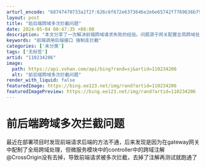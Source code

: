 ```yaml
---
arturl_encode: "68747470733a2f2f:626c6f672e6373646e2e6e65742f7769636b79776f6e6b612f:61727469636c652f64657461696c732f313130323334323036"
layout: post
title: "前后端跨域多次拦截问题"
date: 2024-05-04 00:47:35 +08:00
description: "本文分享了一次解决前端跨域请求失败的经验。问题源于网关配置全局跨域处理的同时，微服务Controll"
keywords: "前端调用后端接口 强制走拦截"
categories: ['未分类']
tags: ['无标签']
artid: "110234206"
image:
  path: https://api.vvhan.com/api/bing?rand=sj&artid=110234206
  alt: "前后端跨域多次拦截问题"
render_with_liquid: false
featuredImage: https://bing.ee123.net/img/rand?artid=110234206
featuredImagePreview: https://bing.ee123.net/img/rand?artid=110234206
---
```


# 前后端跨域多次拦截问题

最近在部署项目时发现前端请求后端的方法不通，后来发现是因为在gateway网关中配制了全局跨域处理，但微服务模块中的controller中的跨域注解@CrossOrigin没有去掉，导致前端请求被多次拦截，去掉了注解再测试就跑通了